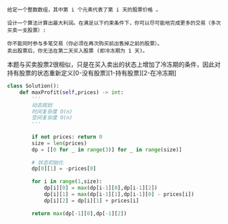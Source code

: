     给定一个整数数组，其中第 i 个元素代表了第 i 天的股票价格 。​

    设计一个算法计算出最大利润。在满足以下约束条件下，你可以尽可能地完成更多的交易（多次买卖一支股票）:

    你不能同时参与多笔交易（你必须在再次购买前出售掉之前的股票）。
    卖出股票后，你无法在第二天买入股票 (即冷冻期为 1 天)。

本题与买卖股票2很相似，只是在买入卖出的状态上增加了冷冻期的条件，因此对持有股票的状态重新定义[0-没有股票][1-持有股票][2-在冷冻期]
```python 
class Solution():
    def maxProfit(self,prices) -> int:
        '''
        动态规划
        时间复杂度 O(n)
        空间复杂度 O(n)
        '''
        
        if not prices: return 0 
        size = len(prices)
        dp = [[0 for _ in range(3)] for _ in range(size)]
        
        # 状态初始化
        dp[0][1] = -prices[0]
        
        for i in range(1,size):
            dp[i][0] = max(dp[i-1][0],dp[i-1][2]) 
            dp[i][1] = max(dp[i-1][1],dp[i-1][0] - prices[i])
            dp[i][2] = dp[i][1] + prices[i]
            
        return max(dp[-1][0],dp[-1][2])

```
